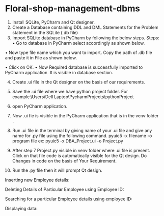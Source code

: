 # Floral-shop-management-dbms
1.	Install SQLite, PyCharm and Qt designer.
2.	Create a Database containing DDL and DML Statements for the Problem statement in the SQLite (.db file)
3.	Import SQLite database in PyCharm by following the below steps.
Steps:
•	Go to database in PyCharm select accordingly as shown below.

•	Now type file name which you want to import.
                Copy the path of .db file and paste it in File as shown below.
 
•	Click on OK.
•	Now Required database is successfully imported to PyCharm application. It is visible in database section.
 


4.	Create .ui file in the Qt designer on the basis of our requirements.
5.	Save the .ui file where we have python project folder.
  For example:\Users\Dell Laptop\PycharmProjects\pythonProject
6.	 open PyCharm application.
7.	Now .ui fie is visible in the PyCharm  application that is in the venv folder .
 
8.	Run .ui file in the terminal by giving name of your .ui file and give any name for .py file using the following command.
pyuic5 -x filename -o program file
 ex: pyuic5 -x DBA_Project.ui -o Project.py
 

9.	After step 7 Project.py visible in venv folder where .ui file is present. Click on that file code is automatically visible for the  Qt design. Do Changes in code on the basis of Your Requirement.
10. Run the .py file then it will prompt Qt design.
 


Inserting new Employee details:
 
Deleting Details of Particular Employee using Employee ID:
 

Searching for a particular Employee details using employee ID:
 

Displaying data:
 
